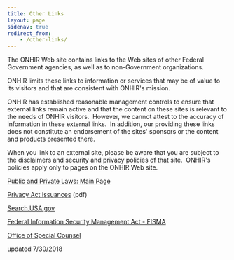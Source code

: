 ```yaml
---
title: Other Links
layout: page
sidenav: true
redirect_from:
    - /other-links/
---
```


The ONHIR Web site contains links to the Web sites of other Federal Government agencies, as well as to non-Government organizations.

ONHIR limits these links to information or services that may be of value to its visitors and that are consistent with ONHIR's mission.

ONHIR has established reasonable management controls to ensure that external links remain active and that the content on these sites is relevant to the needs of ONHIR visitors.  However, we cannot attest to the accuracy of information in these external links.  In addition, our providing these links does not constitute an endorsement of the sites' sponsors or the content and products presented there.

When you link to an external site, please be aware that you are subject to the disclaimers and security and privacy policies of that site.  ONHIR's policies apply only to pages on the ONHIR Web site.

[Public and Private Laws: Main Page](https://www.gpo.gov "Public and Private Laws")

[Privacy Act Issuances](https://www.gpo.gov/pdfs/about/Privacy_Awareness_PUBLIC_2012.pdf "Privacy Act Issuances") <span class="SmallFont">(pdf)</span>

[Search.USA.gov](https://www.usa.gov/ "Search USA GOV")

[Federal Information Security Management Act - FISMA](https://csrc.nist.gov/groups/SMA/fisma/index.html "Federal Information Security Management Act - FISMA")

[Office of Special Counsel](https://osc.gov/ "Office of Special Counsel")

updated 7/30/2018
